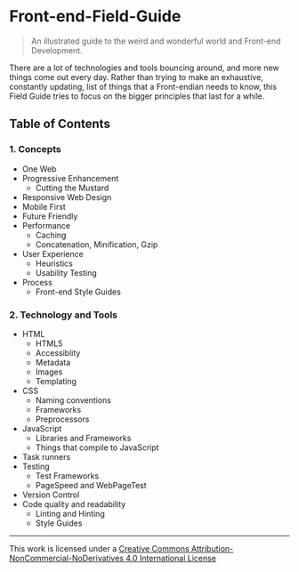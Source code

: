 # Front-end-Field-Guide

> An illustrated guide to the weird and wonderful world and Front-end Development.

There are a lot of technologies and tools bouncing around, and more new things come out every day. Rather than trying to make an exhaustive, constantly updating, list of things that a Front-endian needs to know, this Field Guide tries to focus on the bigger principles that last for a while.

## Table of Contents

### 1. Concepts

* One Web
* Progressive Enhancement
  * Cutting the Mustard
* Responsive Web Design
* Mobile First
* Future Friendly
* Performance
  * Caching
  * Concatenation, Minification, Gzip
* User Experience
  * Heuristics
  * Usability Testing
* Process
  * Front-end Style Guides

### 2. Technology and Tools

* HTML
  * HTML5
  * Accessiblity
  * Metadata
  * Images
  * Templating
* CSS
  * Naming conventions
  * Frameworks
  * Preprocessors
* JavaScript
  * Libraries and Frameworks
  * Things that compile to JavaScript
* Task runners
* Testing
  * Test Frameworks
  * PageSpeed and WebPageTest
* Version Control
* Code quality and readability
    * Linting and Hinting
    * Style Guides


---

This work is licensed under a [Creative Commons Attribution-NonCommercial-NoDerivatives 4.0 International License](http://creativecommons.org/licenses/by-nc-nd/4.0/)
